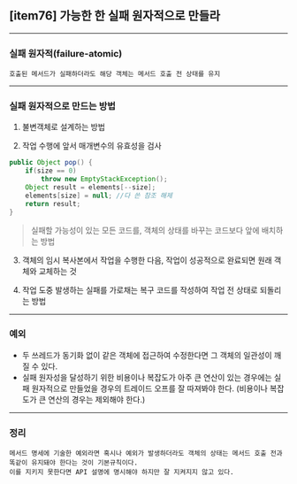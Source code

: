 ## [item76] 가능한 한 실패 원자적으로 만들라
---
### 실패 원자적(failure-atomic) 
    호출된 메서드가 실패하더라도 해당 객체는 메서드 호출 전 상태를 유지 
---
### 실패 원자적으로 만드는 방법

1. 불변객체로 설계하는 방법

2. 작업 수행에 앞서 매개변수의 유효성을 검사
```java
public Object pop() {
    if(size == 0)
        throw new EmptyStackException();
    Object result = elements[--size];
    elements[size] = null; //다 쓴 참조 해제
    return result;
}
```
>실패할 가능성이 있는 모든 코드를, 객체의 상태를 바꾸는 코드보다 앞에 배치하는 방법

3. 객체의 임시 복사본에서 작업을 수행한 다음, 작업이 성공적으로 완료되면 원래 객체와 교체하는 것

4. 작업 도중 발생하는 실패를 가로채는 복구 코드를 작성하여 작업 전 상태로 되돌리는 방법

---
### 예외

- 두 쓰레드가 동기화 없이 같은 객체에 접근하여 수정한다면 그 객체의 일관성이 깨질 수 있다.
- 실패 원자성을 달성하기 위한 비용이나 복잡도가 아주 큰 연산이 있는 경우에는 실패 원자적으로 만들었을 경우의 트레이드 오프를 잘 따져봐야 한다. (비용이나 복잡도가 큰 연산의 경우는 제외해야 한다.)

---

### 정리
    메서드 명세에 기술한 예외라면 혹시나 예외가 발생하더라도 객체의 상태는 메서드 호출 전과 똑같이 유지돼야 한다는 것이 기본규칙이다. 
    이를 지키지 못한다면 API 설명에 명시해야 하지만 잘 지켜지지 않고 있다. 
